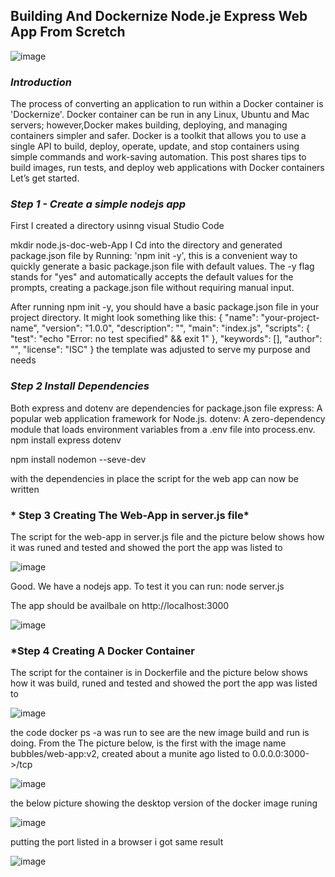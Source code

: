 ## Building And Dockernize Node.je Express Web App From Scretch

![image](https://github.com/akpatiudo/Node.js-doc-web-app/assets/118566096/742f2388-54fe-4ecb-b511-79eb90bf2f8a)

### *Introduction*

The process of converting an application to run within a Docker container is 'Dockernize'. Docker container can be run in any Linux, Ubuntu and Mac servers; however,Docker makes building, deploying, and managing containers simpler and safer. Docker is a toolkit that allows you to use a single API to build, deploy, operate, update, and stop containers using simple commands and work-saving automation.
This post shares tips to build images, run tests, and deploy web applications with Docker containers 
Let’s get started. 

 ### *Step 1 - Create a simple nodejs app*

 First I created a directory usinng visual Studio Code 
 
 mkdir node.js-doc-web-App
 I Cd into the directory and generated package.json file by Running: 'npm init -y', this is a convenient way to quickly generate a basic package.json file with default values. The -y flag stands for "yes" and automatically accepts the default values for the prompts, creating a package.json file without requiring manual input.

After running npm init -y, you should have a basic package.json file in your project directory. It might look something like this:
{
  "name": "your-project-name",
  "version": "1.0.0",
  "description": "",
  "main": "index.js",
  "scripts": {
    "test": "echo \"Error: no test specified\" && exit 1"
  },
  "keywords": [],
  "author": "",
  "license": "ISC"
}
the template was adjusted to serve my purpose and needs

### *Step 2 Install Dependencies*

Both express and dotenv are dependencies for  package.json file
express: A popular web application framework for Node.js.
dotenv: A zero-dependency module that loads environment variables from a .env file into process.env.
npm install express dotenv

npm install nodemon --seve-dev 

with the dependencies in place the script for the web app can now be written 


### * Step 3 Creating The Web-App in server.js file*

The script for the web-app in server.js file and the picture below shows how it was runed and tested and showed the port the app was listed to

![image](https://github.com/akpatiudo/Node.js-doc-web-app/assets/118566096/0927b522-14c5-45f9-9f2c-e415d176242b)

Good. We have a nodejs app. To test it you can run: node server.js

The app should be availbale on http://localhost:3000

![image](https://github.com/akpatiudo/Node.js-doc-web-app/assets/118566096/f7de4960-0258-47bd-a94d-481ffa9af1ed)

### *Step 4 Creating A Docker Container

The script for the container is in Dockerfile and the picture below shows how it was build, runed and tested and showed the port the app was listed to

![image](https://github.com/akpatiudo/Node.js-doc-web-app/assets/118566096/d0a7052d-4290-42eb-85e6-ed7db7e080a8)

the code docker ps -a was run to see are the new image build and run is doing. From the The  picture below, is the first with the image name bubbles/web-app:v2, created about a munite ago listed to 0.0.0.0:3000->/tcp

![image](https://github.com/akpatiudo/Node.js-doc-web-app/assets/118566096/e26b6732-73a2-4227-8a12-83b609b107d2)

the below picture showing the desktop version of the docker image runing 

![image](https://github.com/akpatiudo/Node.js-doc-web-app/assets/118566096/be3c829b-3ca1-44af-9e34-7bca649a4c9b)

putting the port listed in a browser i got same result

![image](https://github.com/akpatiudo/Node.js-doc-web-app/assets/118566096/b1c3178f-f0fc-4f91-ba6b-725e7abe60a0)




